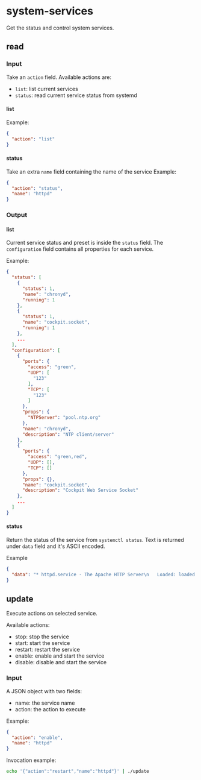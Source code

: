 # system-services

Get the status and control system services.

## read

### Input 

Take an `action` field.
Available actions are:

- `list`: list current services
- `status`: read current service status from systemd

#### list

Example:
```json
{
  "action": "list"
}
```

#### status

Take an extra `name` field containing the name of the service
Example:
```json
{
  "action": "status",
  "name": "httpd"
}
```

### Output


#### list

Current service status and preset is inside the `status` field.
The `configuration` field contains all properties for each service.

Example:
```json
{
  "status": [
    {
      "status": 1,
      "name": "chronyd",
      "running": 1
    },
    {
      "status": 1,
      "name": "cockpit.socket",
      "running": 1
    },
    ...
  ],
  "configuration": [
    {
      "ports": {
        "access": "green",
        "UDP": [
          "123"
        ],
        "TCP": [
          "123"
        ]
      },
      "props": {
        "NTPServer": "pool.ntp.org"
      },
      "name": "chronyd",
      "description": "NTP client/server"
    },
    {
      "ports": {
        "access": "green,red",
        "UDP": [],
        "TCP": []
      },
      "props": {},
      "name": "cockpit.socket",
      "description": "Cockpit Web Service Socket"
    },
    ...
  ]
}

```

#### status

Return the status of the service from `systemctl status`.
Text is returned under `data` field and it's ASCII encoded.

Example
```json
{
  "data": "* httpd.service - The Apache HTTP Server\n   Loaded: loaded (/usr/lib/systemd/system/httpd.service; enabled; vendor preset: disabled)\n   Active: active (running) since Tue 2018-11-13 14:09:54 CET; 21h ago\n     Docs: man:httpd(8)\n           man:apachectl(8)\n Main PID: 3183 (httpd)\n   Status: \"Total requests: 0; Current requests/sec: 0; Current traffic:   0 B/sec\"\n   CGroup: /system.slice/httpd.service\n           |- 3183 /usr/sbin/httpd -DFOREGROUND\n           |- 4566 /usr/sbin/httpd -DFOREGROUND\n           |-32621 /usr/sbin/httpd -DFOREGROUND\n           |-32622 /usr/sbin/httpd -DFOREGROUND\n           |-32623 /usr/sbin/httpd -DFOREGROUND\n           |-32624 /usr/sbin/httpd -DFOREGROUND\n           `-32625 /usr/sbin/httpd -DFOREGROUND\n\nNov 13 14:55:45 test.local.neth.eu systemd[1]: Reloading The Apache HTTP Server.\nNov 13 14:55:45 test.local.neth.eu systemd[1]: Reloaded The Apache HTTP Server.\nNov 13 15:13:32 test.local.neth.eu systemd[1]: Reloading The Apache HTTP Server.\nNov 13 15:13:33 test.local.neth.eu systemd[1]: Reloaded The Apache HTTP Server.\nNov 13 15:45:33 test.local.neth.eu systemd[1]: Reloading The Apache HTTP Server.\nNov 13 15:45:33 test.local.neth.eu systemd[1]: Reloaded The Apache HTTP Server.\nNov 13 16:16:04 test.local.neth.eu systemd[1]: Reloading The Apache HTTP Server.\nNov 13 16:16:04 test.local.neth.eu systemd[1]: Reloaded The Apache HTTP Server.\nNov 13 16:16:30 test.local.neth.eu systemd[1]: Reloading The Apache HTTP Server.\nNov 13 16:16:30 test.local.neth.eu systemd[1]: Reloaded The Apache HTTP Server.\n"
}
```


## update

Execute actions on selected service.

Available actions:

- stop: stop the service
- start: start the service
- restart: restart the service
- enable: enable and start the service
- disable: disable and start the service

### Input

A JSON object with two fields:

- name: the service name
- action: the action to execute

Example:
```json
{
  "action": "enable",
  "name": "httpd"
}
```

Invocation example:
```bash
echo '{"action":"restart","name":"httpd"}' | ./update
```
